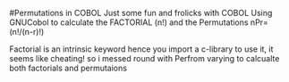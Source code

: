 #Permutations in COBOL
Just some fun and frolicks with COBOL
Using GNUCobol to calculate the FACTORIAL (n!) and the Permutations nPr= (n!/(n-r)!)

Factorial is an intrinsic keyword hence you import a c-library to use it, it seems like cheating! so i messed round with Perfrom varying to calcualte both factorials and permutaions 
